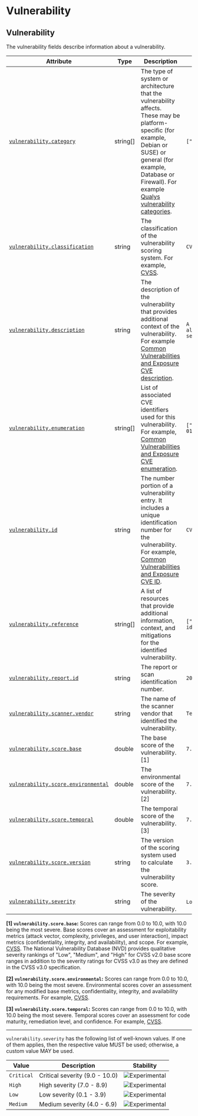 <!-- NOTE: THIS FILE IS AUTOGENERATED. DO NOT EDIT BY HAND. -->
<!-- see templates/registry/markdown/attribute_namespace.md.j2 -->

# Vulnerability

## Vulnerability

The vulnerability fields describe information about a vulnerability.

| Attribute | Type | Description | Examples | Stability |
|---|---|---|---|---|
| <a id="vulnerability-category" href="#vulnerability-category">`vulnerability.category`</a> | string[] | The type of system or architecture that the vulnerability affects. These may be platform-specific (for example, Debian or SUSE) or general (for example, Database or Firewall). For example [Qualys vulnerability categories](https://qualysguard.qualys.com/qwebhelp/fo_portal/knowledgebase/vulnerability_categories.htm). | `["Firewall"]` | ![Experimental](https://img.shields.io/badge/-experimental-blue) |
| <a id="vulnerability-classification" href="#vulnerability-classification">`vulnerability.classification`</a> | string | The classification of the vulnerability scoring system. For example, [CVSS](https://www.first.org/cvss/specification-document). | `CVSS` | ![Experimental](https://img.shields.io/badge/-experimental-blue) |
| <a id="vulnerability-description" href="#vulnerability-description">`vulnerability.description`</a> | string | The description of the vulnerability that provides additional context of the vulnerability. For example [Common Vulnerabilities and Exposure CVE description](https://www.cve.org/ResourcesSupport/FAQs). | `A vulnerability in the firewall allows an attacker to bypass security controls.` | ![Experimental](https://img.shields.io/badge/-experimental-blue) |
| <a id="vulnerability-enumeration" href="#vulnerability-enumeration">`vulnerability.enumeration`</a> | string[] | List of associated CVE identifiers used for this vulnerability. For example, [Common Vulnerabilities and Exposure CVE enumeration](https://www.cve.org/ResourcesSupport/FAQs). | `["CVE-2021-34527", "CVE-2014-0160"]` | ![Experimental](https://img.shields.io/badge/-experimental-blue) |
| <a id="vulnerability-id" href="#vulnerability-id">`vulnerability.id`</a> | string | The number portion of a vulnerability entry. It includes a unique identification number for the vulnerability. For example, [Common Vulnerabilities and Exposure CVE ID](https://www.cve.org/ResourcesSupport/FAQs). | `CVE-2021-44228` | ![Experimental](https://img.shields.io/badge/-experimental-blue) |
| <a id="vulnerability-reference" href="#vulnerability-reference">`vulnerability.reference`</a> | string[] | A list of resources that provide additional information, context, and mitigations for the identified vulnerability. | `["https://www.cve.org/CVERecord?id=CVE-2021-44228"]` | ![Experimental](https://img.shields.io/badge/-experimental-blue) |
| <a id="vulnerability-report-id" href="#vulnerability-report-id">`vulnerability.report.id`</a> | string | The report or scan identification number. | `20191018.0001` | ![Experimental](https://img.shields.io/badge/-experimental-blue) |
| <a id="vulnerability-scanner-vendor" href="#vulnerability-scanner-vendor">`vulnerability.scanner.vendor`</a> | string | The name of the scanner vendor that identified the vulnerability. | `Tenable` | ![Experimental](https://img.shields.io/badge/-experimental-blue) |
| <a id="vulnerability-score-base" href="#vulnerability-score-base">`vulnerability.score.base`</a> | double | The base score of the vulnerability. [1] | `7.5` | ![Experimental](https://img.shields.io/badge/-experimental-blue) |
| <a id="vulnerability-score-environmental" href="#vulnerability-score-environmental">`vulnerability.score.environmental`</a> | double | The environmental score of the vulnerability. [2] | `7.5` | ![Experimental](https://img.shields.io/badge/-experimental-blue) |
| <a id="vulnerability-score-temporal" href="#vulnerability-score-temporal">`vulnerability.score.temporal`</a> | double | The temporal score of the vulnerability. [3] | `7.5` | ![Experimental](https://img.shields.io/badge/-experimental-blue) |
| <a id="vulnerability-score-version" href="#vulnerability-score-version">`vulnerability.score.version`</a> | string | The version of the scoring system used to calculate the vulnerability score. | `3.0` | ![Experimental](https://img.shields.io/badge/-experimental-blue) |
| <a id="vulnerability-severity" href="#vulnerability-severity">`vulnerability.severity`</a> | string | The severity of the vulnerability. | `Low`; `Medium`; `High` | ![Experimental](https://img.shields.io/badge/-experimental-blue) |

**[1] `vulnerability.score.base`:** Scores can range from 0.0 to 10.0, with 10.0 being the most severe. Base scores cover an assessment for exploitability metrics (attack vector, complexity, privileges, and user interaction), impact metrics (confidentiality, integrity, and availability), and scope. For example, [CVSS](https://www.first.org/cvss/specification-document).
The National Vulnerability Database (NVD) provides qualitative severity rankings of "Low", "Medium", and "High" for CVSS v2.0 base score ranges in addition to the severity ratings for CVSS v3.0 as they are defined in the CVSS v3.0 specification.

**[2] `vulnerability.score.environmental`:** Scores can range from 0.0 to 10.0, with 10.0 being the most severe. Environmental scores cover an assessment for any modified base metrics, confidentiality, integrity, and availability requirements. For example, [CVSS](https://www.first.org/cvss/specification-document).

**[3] `vulnerability.score.temporal`:** Scores can range from 0.0 to 10.0, with 10.0 being the most severe. Temporal scores cover an assessment for code maturity, remediation level, and confidence. For example, [CVSS](https://www.first.org/cvss/specification-document).

---

`vulnerability.severity` has the following list of well-known values. If one of them applies, then the respective value MUST be used; otherwise, a custom value MAY be used.

| Value  | Description | Stability |
|---|---|---|
| `Critical` | Critical severity (9.0 - 10.0) | ![Experimental](https://img.shields.io/badge/-experimental-blue) |
| `High` | High severity (7.0 - 8.9) | ![Experimental](https://img.shields.io/badge/-experimental-blue) |
| `Low` | Low severity (0.1 - 3.9) | ![Experimental](https://img.shields.io/badge/-experimental-blue) |
| `Medium` | Medium severity (4.0 - 6.9) | ![Experimental](https://img.shields.io/badge/-experimental-blue) |
